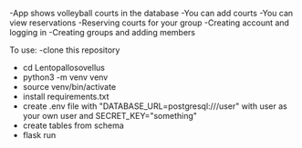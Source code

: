 -App shows volleyball courts in the database
-You can add courts
-You can view reservations
-Reserving courts for your group
-Creating account and logging in
-Creating groups and adding members

To use:
 -clone this repository
 - cd Lentopallosovellus
 - python3 -m venv venv
 - source venv/bin/activate
 - install requirements.txt
 - create .env file with "DATABASE_URL=postgresql:///user" with user as your own user and SECRET_KEY="something"
 - create tables from schema
 - flask run
